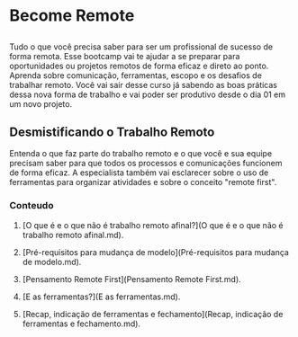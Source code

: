 # Become Remote

## 

Tudo o que você precisa saber para ser um profissional de sucesso de forma remota. Esse bootcamp vai te ajudar a se preparar para oportunidades ou projetos remotos de forma eficaz e direto ao ponto. Aprenda sobre comunicação, ferramentas, escopo e os desafios de trabalhar remoto. Você vai sair desse curso já sabendo as boas práticas dessa nova forma de trabalho e vai poder ser produtivo desde o dia 01 em um novo projeto.


## Desmistificando o Trabalho Remoto

Entenda o que faz parte do trabalho remoto e o que você e sua equipe precisam saber para que todos os processos e comunicações funcionem de forma eficaz. A especialista também vai esclarecer sobre o uso de ferramentas para organizar atividades e sobre o conceito "remote first".

### Conteudo 

1.  [O que é e o que não é trabalho remoto afinal?](O que é e o que não é trabalho remoto afinal.md).

2.  [Pré-requisitos para mudança de modelo](Pré-requisitos para mudança de modelo.md).

3.  [Pensamento Remote First](Pensamento Remote First.md).

4.  [E as ferramentas?](E as ferramentas.md).

5.  [Recap, indicação de ferramentas e fechamento](Recap, indicação de ferramentas e fechamento.md).



